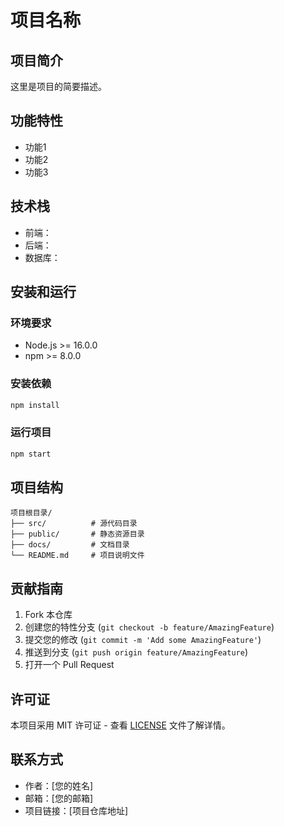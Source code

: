 # 项目名称

## 项目简介

这里是项目的简要描述。

## 功能特性

- 功能1
- 功能2
- 功能3

## 技术栈

- 前端：
- 后端：
- 数据库：

## 安装和运行

### 环境要求

- Node.js >= 16.0.0
- npm >= 8.0.0

### 安装依赖

```bash
npm install
```

### 运行项目

```bash
npm start
```

## 项目结构

```
项目根目录/
├── src/          # 源代码目录
├── public/       # 静态资源目录
├── docs/         # 文档目录
└── README.md     # 项目说明文件
```

## 贡献指南

1. Fork 本仓库
2. 创建您的特性分支 (`git checkout -b feature/AmazingFeature`)
3. 提交您的修改 (`git commit -m 'Add some AmazingFeature'`)
4. 推送到分支 (`git push origin feature/AmazingFeature`)
5. 打开一个 Pull Request

## 许可证

本项目采用 MIT 许可证 - 查看 [LICENSE](LICENSE) 文件了解详情。

## 联系方式

- 作者：[您的姓名]
- 邮箱：[您的邮箱]
- 项目链接：[项目仓库地址]